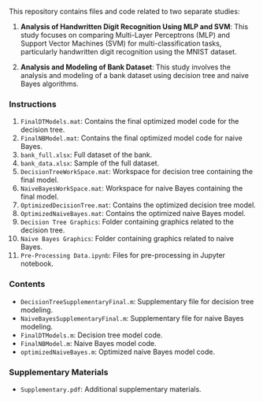 This repository contains files and code related to two separate studies:

1. **Analysis of Handwritten Digit Recognition Using MLP and SVM**:
   This study focuses on comparing Multi-Layer Perceptrons (MLP) and Support Vector Machines (SVM) for multi-classification tasks, particularly handwritten digit recognition using the MNIST dataset.

2. **Analysis and Modeling of Bank Dataset**:
   This study involves the analysis and modeling of a bank dataset using decision tree and naive Bayes algorithms.

### Instructions
1. `FinalDTModels.mat`: Contains the final optimized model code for the decision tree.
2. `FinalNBModel.mat`: Contains the final optimized model code for naive Bayes.
3. `bank_full.xlsx`: Full dataset of the bank.
4. `bank_data.xlsx`: Sample of the full dataset.
5. `DecisionTreeWorkSpace.mat`: Workspace for decision tree containing the final model.
6. `NaiveBayesWorkSpace.mat`: Workspace for naive Bayes containing the final model.
7. `OptimizedDecisionTree.mat`: Contains the optimized decision tree model.
8. `OptimizedNaiveBayes.mat`: Contains the optimized naive Bayes model.
9. `Decision Tree Graphics`: Folder containing graphics related to the decision tree.
10. `Naive Bayes Graphics`: Folder containing graphics related to naive Bayes.
11. `Pre-Processing Data.ipynb`: Files for pre-processing in Jupyter notebook.

### Contents
- `DecisionTreeSupplementaryFinal.m`: Supplementary file for decision tree modeling.
- `NaiveBayesSupplementaryFinal.m`: Supplementary file for naive Bayes modeling.
- `FinalDTModels.m`: Decision tree model code.
- `FinalNBModel.m`: Naive Bayes model code.
- `optimizedNaiveBayes.m`: Optimized naive Bayes model code.

### Supplementary Materials
- `Supplementary.pdf`: Additional supplementary materials.

